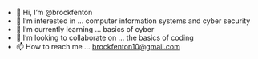 - 👋 Hi, I’m @brockfenton
- 👀 I’m interested in ... computer information systems and cyber security 
- 🌱 I’m currently learning ... basics of cyber 
- 💞️ I’m looking to collaborate on ... the basics of coding
- 📫 How to reach me ... brockfenton10@gmail.com

<!---
brockfenton/brockfenton is a ✨ special ✨ repository because its `README.md` (this file) appears on your GitHub profile.
You can click the Preview link to take a look at your changes.
--->
